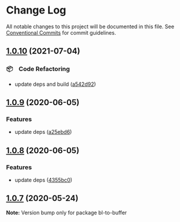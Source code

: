 # Change Log

All notable changes to this project will be documented in this file.
See [Conventional Commits](https://conventionalcommits.org) for commit guidelines.

## [1.0.10](https://github.com/bluelovers/ws-ipfs/compare/bl-to-buffer@1.0.9...bl-to-buffer@1.0.10) (2021-07-04)


### 📦　Code Refactoring

* update deps and build ([a542d92](https://github.com/bluelovers/ws-ipfs/commit/a542d92420faef55f6879fedc07d563f21db03a7))





## [1.0.9](https://github.com/bluelovers/ws-ipfs/compare/bl-to-buffer@1.0.8...bl-to-buffer@1.0.9) (2020-06-05)


### Features

* update deps ([a25ebd6](https://github.com/bluelovers/ws-ipfs/commit/a25ebd688ccfd54f164b3ff89cf6cdb2e7f6e478))





## [1.0.8](https://github.com/bluelovers/ws-ipfs/compare/bl-to-buffer@1.0.7...bl-to-buffer@1.0.8) (2020-06-05)


### Features

* update deps ([4355bc0](https://github.com/bluelovers/ws-ipfs/commit/4355bc0161fa03725b7455cee33ac834a99b7cd9))





## [1.0.7](https://github.com/bluelovers/ws-ipfs/compare/bl-to-buffer@1.0.6...bl-to-buffer@1.0.7) (2020-05-24)

**Note:** Version bump only for package bl-to-buffer
